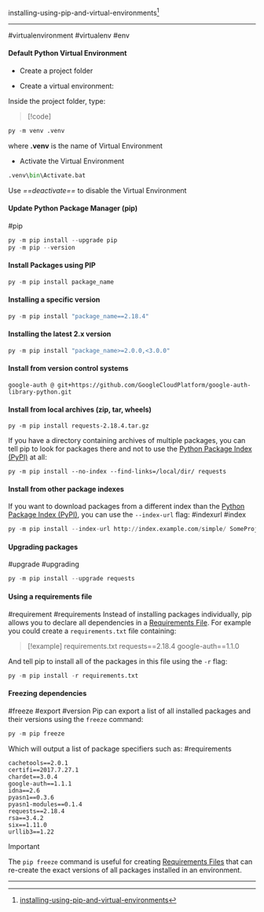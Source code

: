 installing-using-pip-and-virtual-environments[^1]
***
#virtualenvironment #virtualenv #env


#### Default Python Virtual Environment

- Create a project folder

- Create a virtual environment:

Inside the project folder, type:
>[!code]
```python
py -m venv .venv
```
where **.venv** is the name of Virtual Environment

- Activate the Virtual Environment
```python
.venv\bin\Activate.bat
```
Use *==deactivate==* to disable the Virtual Environment

#### Update Python Package Manager (pip)
#pip

```python
py -m pip install --upgrade pip
py -m pip --version
```

#### Install Packages using PIP

```python
py -m pip install package_name
```


#### Installing a specific version

```python
py -m pip install "package_name==2.18.4"
```

#### Installing the latest 2.x version

```python
py -m pip install "package_name>=2.0.0,<3.0.0"
```


#### Install from version control systems

```
google-auth @ git+https://github.com/GoogleCloudPlatform/google-auth-library-python.git
```

#### Install from local archives (zip, tar, wheels)
```
py -m pip install requests-2.18.4.tar.gz
```

If you have a directory containing archives of multiple packages, you can tell pip to look for packages there and not to use the [Python Package Index (PyPI)](https://packaging.python.org/en/latest/glossary/#term-Python-Package-Index-PyPI) at all:

```
py -m pip install --no-index --find-links=/local/dir/ requests
```

#### Install from other package indexes

If you want to download packages from a different index than the [Python Package Index (PyPI)](https://packaging.python.org/en/latest/glossary/#term-Python-Package-Index-PyPI), you can use the `--index-url` flag:
#indexurl #index

```python
py -m pip install --index-url http://index.example.com/simple/ SomeProject
```

#### Upgrading packages
#upgrade #upgrading

```python
py -m pip install --upgrade requests
```



#### Using a requirements file
#requirement #requirements
Instead of installing packages individually, pip allows you to declare all dependencies in a [Requirements File](https://pip.pypa.io/en/latest/user_guide/#requirements-files "(in pip v24.0)"). For example you could create a `requirements.txt` file containing:

>[!example] requirements.txt
>requests\=\=2.18.4
>google-auth\=\=1.1.0

And tell pip to install all of the packages in this file using the `-r` flag:
```python
py -m pip install -r requirements.txt
```


#### Freezing dependencies
#freeze #export #version
Pip can export a list of all installed packages and their versions using the `freeze` command:

```python
py -m pip freeze
```

Which will output a list of package specifiers such as:
#requirements 
```
cachetools==2.0.1
certifi==2017.7.27.1
chardet==3.0.4
google-auth==1.1.1
idna==2.6
pyasn1==0.3.6
pyasn1-modules==0.1.4
requests==2.18.4
rsa==3.4.2
six==1.11.0
urllib3==1.22
```

>[!important]
>The `pip freeze` command is useful for creating [Requirements Files](https://pip.pypa.io/en/latest/user_guide/#requirements-files "(in pip v24.0)") that can re-create the exact versions of all packages installed in an environment.




***
[^1]: [installing-using-pip-and-virtual-environments](https://packaging.python.org/en/latest/guides/installing-using-pip-and-virtual-environments/)
